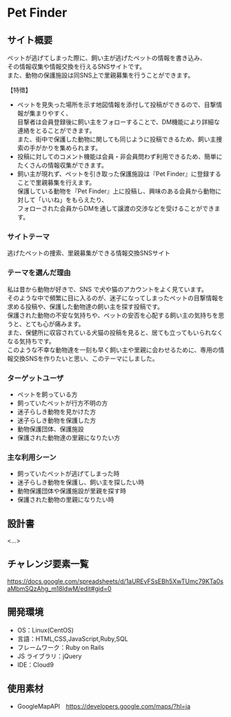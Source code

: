 # Pet Finder

## サイト概要

ペットが逃げてしまった際に、飼い主が逃げたペットの情報を書き込み、  
その情報収集や情報交換を行えるSNSサイトです。  
また、動物の保護施設は同SNS上で里親募集を行うことができます。  

【特徴】
- ペットを見失った場所を示す地図情報を添付して投稿ができるので、目撃情報が集まりやすく、  
目撃者は会員登録後に飼い主をフォローすることで、DM機能により詳細な連絡をとることができます。  
また、街中で保護した動物に関しても同じように投稿できるため、飼い主捜索の手がかりを集められます。  
- 投稿に対してのコメント機能は会員・非会員問わず利用できるため、簡単にたくさんの情報収集ができます。  
- 飼い主が現れず、ペットを引き取った保護施設は『Pet Finder』に登録することで里親募集を行えます。  
保護している動物を『Pet Finder』上に投稿し、興味のある会員から動物に対して「いいね」をもらえたり、  
フォローされた会員からDMを通して譲渡の交渉などを受けることができます。  

### サイトテーマ

逃げたペットの捜索、里親募集ができる情報交換SNSサイト

### テーマを選んだ理由

私は昔から動物が好きで、SNS で犬や猫のアカウントをよく見ています。  
そのような中で頻繁に目に入るのが、迷子になってしまったペットの目撃情報を求める投稿や、保護した動物達の飼い主を探す投稿です。  
保護された動物の不安な気持ちや、ペットの安否を心配する飼い主の気持ちを思うと、とても心が痛みます。  
また、保健所に収容されている犬猫の投稿を見ると、居ても立ってもいられなくなる気持ちです。  
このような不幸な動物達を一刻も早く飼い主や里親に会わせるために、専用の情報交換SNSを作りたいと思い、このテーマにしました。  

### ターゲットユーザ

- ペットを飼っている方
- 飼っていたペットが行方不明の方
- 迷子らしき動物を見かけた方
- 迷子らしき動物を保護した方
- 動物保護団体、保護施設
- 保護された動物達の里親になりたい方

### 主な利用シーン

- 飼っていたペットが逃げてしまった時
- 迷子らしき動物を保護し、飼い主を探したい時
- 動物保護団体や保護施設が里親を探す時
- 保護された動物の里親になりたい時

## 設計書

<...>

## チャレンジ要素一覧

https://docs.google.com/spreadsheets/d/1aUREvFSsEBh5XwTUmc79KTa0saMbmSQzAhg_m18ldwM/edit#gid=0

## 開発環境

- OS：Linux(CentOS)
- 言語：HTML,CSS,JavaScript,Ruby,SQL
- フレームワーク：Ruby on Rails
- JS ライブラリ：jQuery
- IDE：Cloud9

## 使用素材

- GoogleMapAPI　https://developers.google.com/maps/?hl=ja
